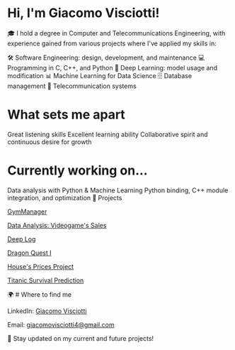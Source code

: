 
# Hi, I'm Giacomo Visciotti!

🎓 I hold a degree in Computer and Telecommunications Engineering, with experience gained from various projects where I've applied my skills in:

🛠️ Software Engineering: design, development, and maintenance
💻 Programming in C, C++, and Python
🧠 Deep Learning: model usage and modification
📊 Machine Learning for Data Science
🗄️ Database management
📡 Telecommunication systems

# What sets me apart

Great listening skills
Excellent learning ability
Collaborative spirit and continuous desire for growth

# Currently working on...

Data analysis with Python & Machine Learning
Python binding, C++ module integration, and optimization
🧠 Projects

[GymManager](https://github.com/JacobHess03/Progetto-di-Gruppo-8)

[Data Analysis: Videogame's Sales](https://github.com/JacobHess03/Analisi_Database)

[Deep Log](https://github.com/JacobHess03/Thesis-Work)

[Dragon Quest I](https://github.com/JacobHess03/Dragon-Quest-I)

[House's Prices Project](https://github.com/JacobHess03/ML-House-s-Prices)

[Titanic Survival Prediction](https://github.com/JacobHess03/ML-Titanic)


🌍 # Where to find me

LinkedIn: [Giacomo Visciotti](https://www.linkedin.com/in/giacomo-visciotti-132848230)

Email: [giacomovisciotti4@gmail.com](giacomovisciotti4@gmail.com)

📌 Stay updated on my current and future projects!
